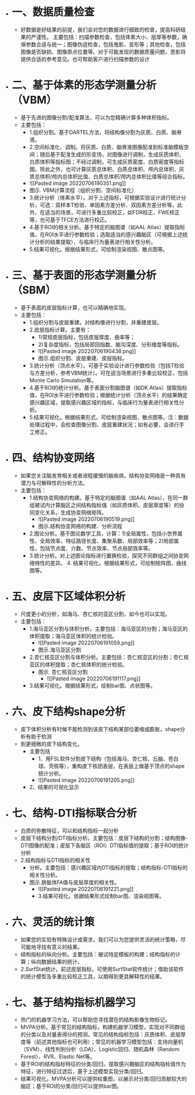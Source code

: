 - # 一、数据质量检查
	- 好数据是好结果的前提，我们会对您的数据进行细致的检查，提高科研结果的严谨性。 主要包括：扫描参数检查，包括体素大小、层厚等参数，确保参数合适与统一；图像伪迹检查，包括鬼影、变形等；其他检查，包括图像是否缺损、图像原点位置等。对于可能发现的数据质量问题，思影将提供合适的参考意见。也可帮助客户进行扫描参数的设计
- # 二、基于体素的形态学测量分析（VBM）
	- 基于先进的图像分割/配准算法，可以为您精确计算多种体积指标。
	- 主要包括：
		- 1.组织分割。基于DARTEL方法，将结构像分割为灰质、白质、脑脊液。
		- 2.空间标准化、调制。将灰质、白质、脑脊液图像配准到标准脑模板空间；随后基于配准生成的形变场，对图像进行调制，生成灰质体积、白质体积等指标图；不经过调制，可生成灰质密度、白质密度等指标图。除此之外，也可计算灰质总体积、白质总体积、颅内总体积、灰质总体积/颅内总体积比值、白质总体积/颅内总体积比值等综合指标。
		- ![[Pasted image 20220706190351.png]]
		- 图示. VBM计算流程（组织分割、空间标准化）
		- 3.统计分析（体素水平）。对于上述指标，可根据实验设计进行统计分析，可选：双样本T检验、单因素方差分析、双因素方差分析等。此外，在适当的场景，可进行多重比较校正，如FDR校正、FWE校正等，也可基于TFCE方法进行校正。
		- 4.基于ROI的相关分析。基于特定的脑图谱（如AAL Atlas）提取指标值，在ROI水平进行参数检验；选取适当的感兴趣脑区（可根据上述统计分析的结果提取），与临床行为量表进行相关性分析。
		- 5.结果可视化。根据结果形式，可绘制渲染视图、散点图等。
- # 三、基于表面的形态学测量分析（SBM）
	- 基于表面的皮层指标计算，也可以精确地实现。
	- 主要包括：
		- 1.组织分割与皮层重建。对结构像进行分割，并重建皮层。
		- 2.皮层指标计算。主要有：
			- 1)常规皮层指标，包括皮层厚度、曲率等；
			- 2)复杂度指标，包括局部回指数、脑沟深度、分形维度等指标。
			- ![[Pasted image 20220706190438.png]]
			- 图示.组织分割、皮层重建、皮层指标。
		- 3.统计分析（顶点水平）。可基于实验设计进行参数检验（包括T检验与方差分析，参考VBM统计）。可在适当场景进行多重比较校正，包括Monte Carlo Simulation等。
		- 4.基于ROI的统计分析。基于表面分割脑图谱（如DK Atlas）提取指标值，在ROI水平进行参数检验；根据统计分析（顶点水平）的结果确定感兴趣区域，提取感兴趣区域的指标，与临床行为量表进行相关性分析。
		- 5.结果可视化。根据结果形式，可绘制渲染视图、散点图等。注：数据处理过程中，会检查图像分割、皮层重建状况；如有必要，会进行手工修正。
- # 四、结构协变网络
	- 如果您关注脑发育相关或者进程缓慢的脑疾病，结构协变网络是一种具有潜力与可解释性的分析方法。
	- 主要包括：
		- 1.结构协变网络的构建。基于特定的脑图谱（如AAL Atlas），在同一群组被试内计算脑区之间结构指标值（如灰质体积、皮层厚度等）的协同变化关系，生成协变网络矩阵。
			- ![[Pasted image 20220706190519.png]]
			- 图示.结构协变网络的构建、分析流程
		- 2.图论分析。基于图论数学工具，计算：1)全局属性，包括小世界属性、全局效率、特征路径长度、集聚系数、局部效率等；2)局部属性，包括节点度、介数、节点效率、节点局部效率等。
		- 3.统计分析。对上述图论指标进行置换检验，探究不同群组之间协变网络特性的差异。 4. 结果可视化。根据结果形式，可绘制矩阵图、曲线图等。
- # 五、皮层下区域体积分析
	- 尺度更小的分析，如海马、杏仁核的亚区分割，如今也可以实现。
	- 主要包括：
		- 1.海马亚区分割与体积分析。主要包括：海马亚区的分割；海马亚区的体积提取；海马亚区体积的统计检验。
			- ![[Pasted image 20220706191059.png]]
			- 图示.海马亚区分割
		- 2.杏仁核亚区分割与体积分析。主要包括：杏仁核亚区的分割；杏仁核亚区的体积提取；杏仁核体积的统计检验。
			- 图示. 杏仁核亚区分割
				- ![[Pasted image 20220706191117.png]]
		- 3.结果可视化。根据结果形式，绘制bar图、点状图等。
- # 六、皮下结构shape分析
	- 皮下体积分析有时候不能检测到该皮下结构某部位萎缩或膨胀，shape分析有助于检测
	- 到更细微的皮下结构变化。
		- 主要包括
			- 1、用FSL软件分割皮下结构（包括海马、杏仁核、丘脑、苍白球、壳核等），重构皮下核团表层，在表层上做基于顶点的shape统计分析。
			- ![[Pasted image 20220706191205.png]]
		- 2、结果的可视化显示
- # 七、结构-DTI指标联合分析
	- 白质的弥散特征，可以和结构指标一起分析
	- 皮层下结构分割/DTI指标分析。主要包括：皮层下结构的分割；结构图像-DTI图像的配准；皮层下各脑区（ROI）DTI指标值的提取；基于ROI的统计分析
	- 2.结构指标与DTI指标的相关性
		- 分析。主要包括：感兴趣区域内DTI指标的提取；结构指标-DTI指标的相关性分析。
		- 图示.胼胝体FA值与皮层厚度的相关性。 
			- ![[Pasted image 20220706191221.png]]
			- 3.结果可视化。依据结果形式绘制bar图、渲染视图等。
- # 六、灵活的统计策
	- 如果您的实验有特殊设计或需求，我们可以为您提供灵活的统计策略，尽可能地寻找有意义的结果。
	- 结构指标的纵向分析。主要包括：被试特定模板的构建；结构指标的计算；纵向数据结果的统计。
	- 2.SurfStat统计。前述皮层指标，可使用SurfStat软件统计；借助该软件的统计模型及多重比较校正工具，以期得到更具解释性的结果。
- # 七、基于结构指标机器学习
	- 热门的机器学习方法，可以帮助您寻找潜在的结构影像生物标记。
	- MVPA分析。基于常见的结构指标，构建机器学习模型，实现对不同群组的分类以及对量表得分的预测。常见的结构指标包括：灰质体积、皮层厚度等（前述其他指标也可利用）；常见的机器学习模型包括：支持向量机（SVM）、线性判别分析（LDA）、Logistic回归、随机森林（Random Forest）、RVR、Elastic Net等。
	- 基于ROI的结构指标特征的分类/回归。提取感兴趣脑区的结构指标值作为特征，进行特征过滤后，基于上述模型实现分类/回归。
	-  结果可视化。MVPA分析可以提供权重图，以展示对分类/回归贡献较大的脑区；基于ROI的分类/回归可以提供bar图。